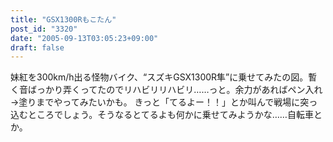 ```yaml
---
title: "GSX1300Rもこたん"
post_id: "3320"
date: "2005-09-13T03:05:23+09:00"
draft: false
---
```



妹紅を300km/h出る怪物バイク、“スズキGSX1300R隼”に乗せてみたの図。暫く音ばっかり弄くってたのでリハビリリハビリ……っと。余力があればペン入れ→塗りまでやってみたいかも。 きっと「てるよー！！」とか叫んで戦場に突っ込むところでしょう。そうなるとてるよも何かに乗せてみようかな……自転車とか。
